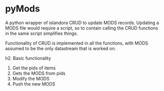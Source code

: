 # pyMods
A python wrapper of islandora CRUD to update MODS records.
Updating a MODS file would require a script, so to contain calling the CRUD functions in the same script simplifies things.

Functionality of CRUD is implemented in all the functions, with MODS assumed to be the only datastream that is worked on.

h2. Basic functionality

1. Get the pids of items
2. Gets the MODS from pids
3. Modify the MODS
4. Push the new MODS
